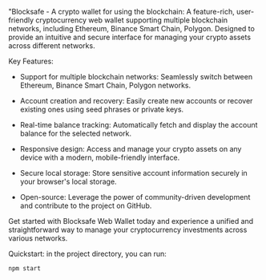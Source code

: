 "Blocksafe - A crypto wallet for using the blockchain: A feature-rich, user-friendly cryptocurrency web wallet supporting multiple blockchain networks, including Ethereum, Binance Smart Chain, Polygon. Designed to provide an intuitive and secure interface for managing your crypto assets across different networks.

Key Features:

- Support for multiple blockchain networks: Seamlessly switch between Ethereum, Binance Smart Chain, Polygon networks.

- Account creation and recovery: Easily create new accounts or recover existing ones using seed phrases or private keys.

- Real-time balance tracking: Automatically fetch and display the account balance for the selected network.

- Responsive design: Access and manage your crypto assets on any device with a modern, mobile-friendly interface.

- Secure local storage: Store sensitive account information securely in your browser's local storage.

- Open-source: Leverage the power of community-driven development and contribute to the project on GitHub.

Get started with Blocksafe Web Wallet today and experience a unified and straightforward way to manage your cryptocurrency investments across various networks.

Quickstart: in the project directory, you can run:

 `npm start`
